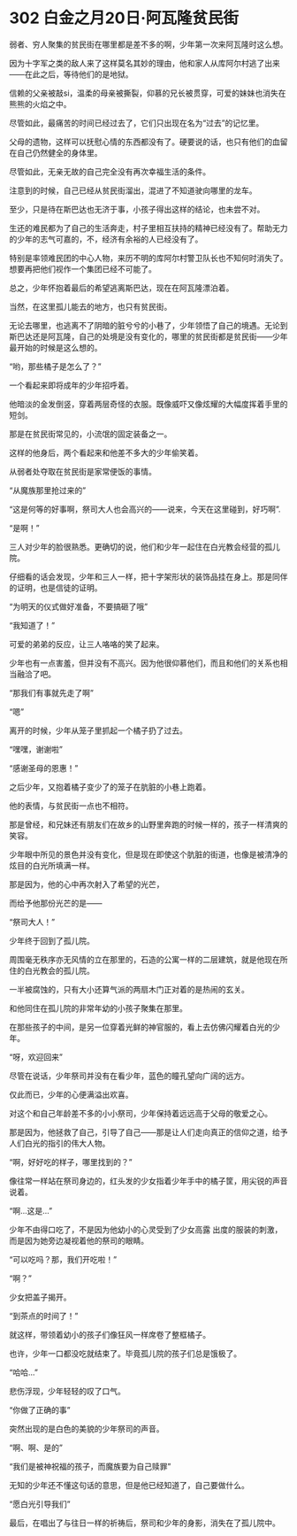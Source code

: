 # 302 白金之月20日·阿瓦隆贫民街

弱者、穷人聚集的贫民街在哪里都是差不多的啊，少年第一次来阿瓦隆时这么想。

因为十字军之类的敌人来了这样莫名其妙的理由，他和家人从库阿尔村逃了出来——在此之后，等待他们的是地狱。

信赖的父亲被敲si，温柔的母亲被撕裂，仰慕的兄长被贯穿，可爱的妹妹也消失在熊熊的火焰之中。

尽管如此，最痛苦的时间已经过去了，它们只出现在名为“过去”的记忆里。

父母的遗物，这样可以抚慰心情的东西都没有了。硬要说的话，也只有他们的血留在自己仍然健全的身体里。

尽管如此，无亲无故的自己完全没有再次幸福生活的条件。

注意到的时候，自己已经从贫民街溜出，混进了不知道驶向哪里的龙车。

至少，只是待在斯巴达也无济于事，小孩子得出这样的结论，也未尝不对。

生还的难民都为了自己的生活奔走，村子里相互扶持的精神已经没有了。帮助无力的少年的志气可嘉的，不，经济有余裕的人已经没有了。

特别是率领难民团的中心人物，来历不明的库阿尔村警卫队长也不知何时消失了。想要再把他们视作一个集团已经不可能了。

总之，少年怀抱着最后的希望逃离斯巴达，现在在阿瓦隆漂泊着。

当然，在这里孤儿能去的地方，也只有贫民街。

无论去哪里，也逃离不了阴暗的脏兮兮的小巷了，少年领悟了自己的境遇。无论到斯巴达还是阿瓦隆，自己的处境是没有变化的，哪里的贫民街都是贫民街——少年最开始的时候是这么想的。

“哟，那些橘子是怎么了？”

一个看起来即将成年的少年招呼着。

他暗淡的金发倒竖，穿着两层奇怪的衣服。既像威吓又像炫耀的大幅度挥着手里的短剑。

那是在贫民街常见的，小流氓的固定装备之一。

这样的他身后，两个看起来和他差不多大的少年偷笑着。

从弱者处夺取在贫民街是家常便饭的事情。

“从魔族那里抢过来的”

“这是何等的好事啊，祭司大人也会高兴的——说来，今天在这里碰到，好巧啊”.

“是啊！”

三人对少年的脸很熟悉。更确切的说，他们和少年一起住在白光教会经营的孤儿院。

仔细看的话会发现，少年和三人一样，把十字架形状的装饰品挂在身上。那是同伴的证明，也是信徒的证明。

“为明天的仪式做好准备，不要搞砸了哦”

“我知道了！”

可爱的弟弟的反应，让三人咯咯的笑了起来。

少年也有一点害羞，但并没有不高兴。因为他很仰慕他们，而且和他们的关系也相当融洽了吧。

“那我们有事就先走了啊”

“嗯”

离开的时候，少年从笼子里抓起一个橘子扔了过去。

“嘿嘿，谢谢啦”

“感谢圣母的恩惠！”

之后少年，又抱着橘子变少了的笼子在肮脏的小巷上跑着。

他的表情，与贫民街一点也不相符。

那是曾经，和兄妹还有朋友们在故乡的山野里奔跑的时候一样的，孩子一样清爽的笑容。

少年眼中所见的景色并没有变化，但是现在即使这个肮脏的街道，也像是被清净的炫目的白光所填满一样。

那是因为，他的心中再次射入了希望的光芒，

而给予他那份光芒的是——

“祭司大人！”

少年终于回到了孤儿院。

周围毫无秩序亦无风情的立在那里的，石造的公寓一样的二层建筑，就是他现在所住的白光教会的孤儿院。

一半被腐蚀的，只有大小还算气派的两扇木门正对着的是热闹的玄关。

和他同住在孤儿院的非常年幼的小孩子聚集在那里。

在那些孩子的中间，是另一位穿着光鲜的神官服的，看上去仿佛闪耀着白光的少年。

“呀，欢迎回来”

尽管在说话，少年祭司并没有在看少年，蓝色的瞳孔望向广阔的远方。

仅此而已，少年的心便满溢出欢喜。

对这个和自己年龄差不多的小小祭司，少年保持着远远高于父母的敬爱之心。

那是因为，他拯救了自己，引导了自己——那是让人们走向真正的信仰之道，给予人们白光的指引的伟大人物。

“啊，好好吃的样子，哪里找到的？”

像往常一样站在祭司身边的，红头发的少女指着少年手中的橘子筐，用尖锐的声音说着。

“啊...这是...”

少年不由得口吃了，不是因为他幼小的心灵受到了少女高露 出度的服装的刺激，而是因为她旁边凝视着他的祭司的眼睛。

“可以吃吗？那，我们开吃啦！”

“啊？”

少女把盖子揭开。

“到茶点的时间了！”

就这样，带领着幼小的孩子们像狂风一样席卷了整框橘子。

也许，少年一口都没吃就结束了。毕竟孤儿院的孩子们总是饿极了。

“哈哈...”

悲伤浮现，少年轻轻的叹了口气。

“你做了正确的事”

突然出现的是白色的美貌的少年祭司的声音。

“啊、啊、是的”

“我们是被神祝福的孩子，而魔族要为自己赎罪”

无知的少年还不懂这句话的意思，但是他已经知道了，自己要做什么。

“愿白光引导我们”

最后，在唱出了与往日一样的祈祷后，祭司和少年的身影，消失在了孤儿院中。
